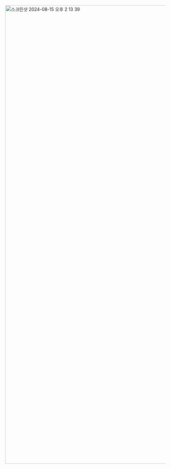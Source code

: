 <img width="1436" alt="스크린샷 2024-08-15 오후 2 13 39" src="https://github.com/user-attachments/assets/736d17a1-53d2-4ebc-bc05-a006ecd437ad">
